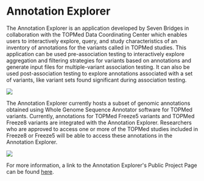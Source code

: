 # Annotation Explorer

The Annotation Explorer is an application developed by Seven Bridges in collaboration with the TOPMed Data Coordinating Center which enables users to interactively explore, query, and study characteristics of an inventory of annotations for the variants called in TOPMed studies. This application can be used pre-association testing to interactively explore aggregation and filtering strategies for variants based on annotations and generate input files for multiple-variant association testing. It can also be used post-association testing to explore annotations associated with a set of variants, like variant sets found significant during association testing.

![](../../.gitbook/assets/ae-ss-2.png)

The Annotation Explorer currently hosts a subset of genomic annotations obtained using Whole Genome Sequence Annotator software for TOPMed variants. Currently, annotations for TOPMed Freeze5 variants and TOPMed Freeze8 variants are integrated with the Annotation Explorer. Researchers who are approved to access one or more of the TOPMed studies included in Freeze8 or Freeze5 will be able to access these annotations in the Annotation Explorer.

![](../../.gitbook/assets/ae-ss-1.png)

For more information, a link to the Annotation Explorer's Public Project Page can be found [here](https://platform.sb.biodatacatalyst.nhlbi.nih.gov/u/biodatacatalyst/annotation-explorer).



